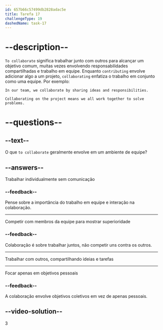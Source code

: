 ```yaml
---
id: 657b66c57499db2828adac5e
title: Tarefa 17
challengeType: 19
dashedName: task-17
---
```


# --description--

`To collaborate` significa trabalhar junto com outros para alcançar um objetivo comum, muitas vezes envolvendo responsabilidades compartilhadas e trabalho em equipe. Enquanto `contributing` envolve adicionar algo a um projeto, `collaborating` enfatiza o trabalho em conjunto como uma equipe. Por exemplo:

`In our team, we collaborate by sharing ideas and responsibilities.`

`Collaborating on the project means we all work together to solve problems.`

# --questions--

## --text--

O que `to collaborate` geralmente envolve em um ambiente de equipe?

## --answers--

Trabalhar individualmente sem comunicação

### --feedback--

Pense sobre a importância do trabalho em equipe e interação na colaboração.

---

Competir com membros da equipe para mostrar superioridade

### --feedback--

Colaboração é sobre trabalhar juntos, não competir uns contra os outros.

---

Trabalhar com outros, compartilhando ideias e tarefas

---

Focar apenas em objetivos pessoais

### --feedback--

A colaboração envolve objetivos coletivos em vez de apenas pessoais.

## --video-solution--

3
